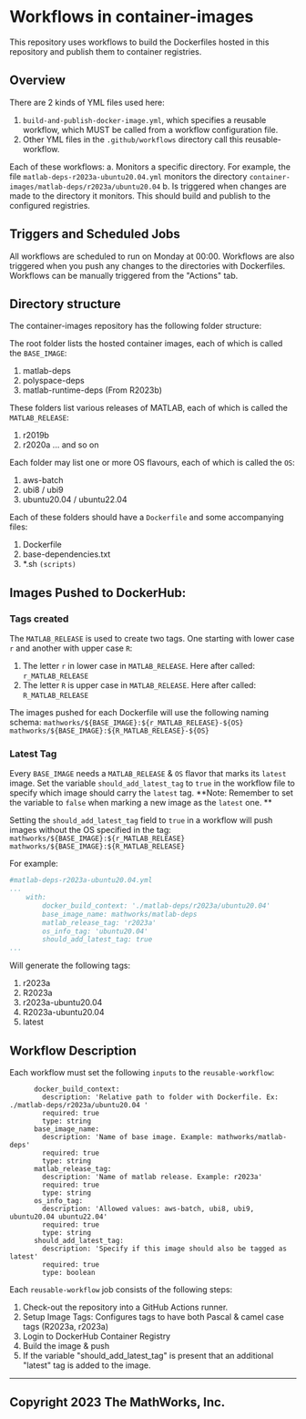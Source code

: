 # Workflows in container-images

This repository uses workflows to build the Dockerfiles hosted in this repository and publish them to container registries. 

## Overview

There are 2 kinds of YML files used here:
1. `build-and-publish-docker-image.yml`, which specifies a reusable workflow, which MUST be called from a workflow configuration file.
2. Other YML files in the `.github/workflows` directory call this reusable-workflow.

Each of these workflows:
  a. Monitors a specific directory. For example, the file `matlab-deps-r2023a-ubuntu20.04.yml` monitors the directory `container-images/matlab-deps/r2023a/ubuntu20.04`
  b. Is triggered when changes are made to the directory it monitors. This should build and publish to the configured registries.

## Triggers and Scheduled Jobs

All workflows are scheduled to run on Monday at 00:00.
Workflows are also triggered when you push any changes to the directories with Dockerfiles.
Workflows can be manually triggered from the "Actions" tab.

## Directory structure

The container-images repository has the following folder structure:

The root folder lists the hosted container images, each of which is called the `BASE_IMAGE`:

1. matlab-deps
2. polyspace-deps
3. matlab-runtime-deps (From R2023b)

These folders list various releases of MATLAB, each of which is called the `MATLAB_RELEASE`:

1. r2019b
2. r2020a ... and so on

Each folder may list one or more OS flavours, each of which is called the `OS`:
1. aws-batch
2. ubi8 / ubi9
3. ubuntu20.04 / ubuntu22.04

Each of these folders should have a `Dockerfile` and some accompanying files:

1. Dockerfile
2. base-dependencies.txt
3. *.sh `(scripts)`

## Images Pushed to DockerHub:

### Tags created
The `MATLAB_RELEASE` is used to create two tags.
One starting with lower case `r` and another with upper case `R`:
1. The letter `r` in lower case in `MATLAB_RELEASE`. Here after called: `r_MATLAB_RELEASE`
2. The letter `R` is upper case in `MATLAB_RELEASE`. Here after called: `R_MATLAB_RELEASE`

The images pushed for each Dockerfile will use the following naming schema:
` mathworks/${BASE_IMAGE}:${r_MATLAB_RELEASE}-${OS} `
` mathworks/${BASE_IMAGE}:${R_MATLAB_RELEASE}-${OS} `

### Latest Tag
Every `BASE_IMAGE` needs a `MATLAB_RELEASE` & `OS` flavor that marks its `latest` image.
Set the variable `should_add_latest_tag` to `true` in the workflow file to specify which image should carry the `latest` tag.
**Note: Remember to set the variable to `false` when marking a new image as the `latest` one. **

Setting the `should_add_latest_tag` field to `true` in a workflow will push images without the OS specified in the tag:
` mathworks/${BASE_IMAGE}:${r_MATLAB_RELEASE} `
` mathworks/${BASE_IMAGE}:${R_MATLAB_RELEASE} `

For example: 
```yml
#matlab-deps-r2023a-ubuntu20.04.yml
...
    with:
        docker_build_context: './matlab-deps/r2023a/ubuntu20.04'
        base_image_name: mathworks/matlab-deps
        matlab_release_tag: 'r2023a'
        os_info_tag: 'ubuntu20.04'
        should_add_latest_tag: true
...
```
Will generate the following tags:
1. r2023a
1. R2023a
1. r2023a-ubuntu20.04
1. R2023a-ubuntu20.04
1. latest

## Workflow Description

Each workflow must set the following `inputs` to the `reusable-workflow`:
```YML
      docker_build_context:
        description: 'Relative path to folder with Dockerfile. Ex: ./matlab-deps/r2023a/ubuntu20.04 '
        required: true
        type: string
      base_image_name:
        description: 'Name of base image. Example: mathworks/matlab-deps'
        required: true
        type: string
      matlab_release_tag:
        description: 'Name of matlab release. Example: r2023a'
        required: true
        type: string
      os_info_tag:
        description: 'Allowed values: aws-batch, ubi8, ubi9, ubuntu20.04 ubuntu22.04'
        required: true
        type: string
      should_add_latest_tag:
        description: 'Specify if this image should also be tagged as latest'
        required: true
        type: boolean
```


Each `reusable-workflow` job consists of the following steps:

1. Check-out the repository into a GitHub Actions runner.
1. Setup Image Tags: Configures tags to have both Pascal & camel case tags (R2023a, r2023a)
1. Login to DockerHub Container Registry
1. Build the image & push 
1. If the variable "should_add_latest_tag" is present that an additional "latest" tag is added to the image.

----
Copyright 2023 The MathWorks, Inc.
----
